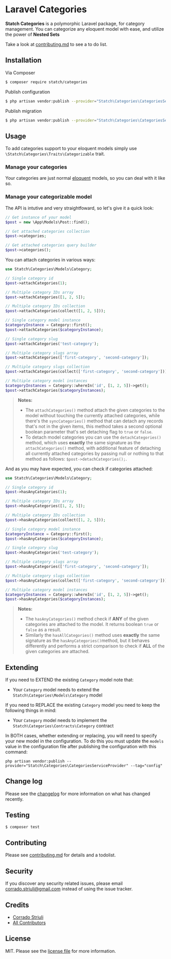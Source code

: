 # Laravel Categories

**Statch Categories** is a polymorphic Laravel package, for category management. You can categorize any eloquent model with ease, and utilize the power of **Nested Sets**

Take a look at [contributing.md](contributing.md) to see a to do list.

## Installation

Via Composer

``` bash
$ composer require statch/categories
```

Publish configuration

```bash
$ php artisan vendor:publish --provider="Statch\Categories\CategoriesServiceProvider" --tag="config"
```

Publish migration

```bash
$ php artisan vendor:publish --provider="Statch\Categories\CategoriesServiceProvider" --tag="migrations"
```



## Usage

To add categories support to your eloquent models simply use `\Statch\Categories\Traits\Categorizable` trait.

### Manage your categories

Your categories are just normal [eloquent](https://laravel.com/docs/master/eloquent) models, so you can deal with it like so.

### Manage your categorizable model

The API is intutive and very straightfoward, so let's give it a quick look:

```php
// Get instance of your model
$post = new \App\Models\Post::find();

// Get attached categories collection
$post->categories;

// Get attached categories query builder
$post->categories();
```

You can attach categories in various ways:

```php
use Statch\Categories\Models\Category;

// Single category id
$post->attachCategories(1);

// Multiple category IDs array
$post->attachCategories([1, 2, 5]);

// Multiple category IDs collection
$post->attachCategories(collect([1, 2, 5]));

// Single category model instance
$categoryInstance = Category::first();
$post->attachCategories($categoryInstance);

// Single category slug
$post->attachCategories('test-category');

// Multiple category slugs array
$post->attachCategories(['first-category', 'second-category']);

// Multiple category slugs collection
$post->attachCategories(collect(['first-category', 'second-category']));

// Multiple category model instances
$categoryInstances = Category::whereIn('id', [1, 2, 5])->get();
$post->attachCategories($categoryInstances);
```

> **Notes:**
>
> - The `attachCategories()` method attach the given categories to the model without touching the currently attached categories, while there's the `syncCategories()` method that can detach any records that's not in the given items, this method takes a second optional boolean parameter that's set detaching flag to `true` or `false`.
> - To detach model categories you can use the `detachCategories()` method, which uses **exactly** the same signature as the `attachCategories()` method, with additional feature of detaching all currently attached categories by passing null or nothing to that method as follows: `$post->detachCategories();`.

And as you may have expected, you can check if categories attached:

```php
use Statch\Categories\Models\Category;

// Single category id
$post->hasAnyCategories(1);

// Multiple category IDs array
$post->hasAnyCategories([1, 2, 5]);

// Multiple category IDs collection
$post->hasAnyCategories(collect([1, 2, 5]));

// Single category model instance
$categoryInstance = Category::first();
$post->hasAnyCategories($categoryInstance);

// Single category slug
$post->hasAnyCategories('test-category');

// Multiple category slugs array
$post->hasAnyCategories(['first-category', 'second-category']);

// Multiple category slugs collection
$post->hasAnyCategories(collect(['first-category', 'second-category']));

// Multiple category model instances
$categoryInstances = Category::whereIn('id', [1, 2, 5])->get();
$post->hasAnyCategories($categoryInstances);
```

> **Notes:**
>
> - The `hasAnyCategories()` method check if **ANY** of the given categories are attached to the model. It returns boolean `true` or `false` as a result.
> - Similarly the `hasAllCategories()` method uses **exactly** the same signature as the `hasAnyCategories()`method, but it behaves differently and performs a strict comparison to check if **ALL** of the given categories are attached.

###

## Extending

If you need to EXTEND the existing `Category` model note that:

- Your `Category` model needs to extend the `Statch\Categories\Models\Category` model

If you need to REPLACE the existing `Category` model  you need to keep the following things in mind:

- Your `Category` model needs to implement the `Statch\Categories\Contracts\Category` contract

In BOTH cases, whether extending or replacing, you will need to specify your new model in the configuration. To do this you must update the `models` value in the configuration file after publishing the configuration with this command:

```
php artisan vendor:publish --provider="Statch\Categories\CategoriesServiceProvider" --tag="config"
```



## Change log

Please see the [changelog](changelog.md) for more information on what has changed recently.

## Testing

``` bash
$ composer test
```

## Contributing

Please see [contributing.md](contributing.md) for details and a todolist.

## Security

If you discover any security related issues, please email corrado.striuli@gmail.com instead of using the issue tracker.

## Credits

- [Corrado Striuli][link-author]
- [All Contributors][link-contributors]

## License

MIT. Please see the [license file](license.md) for more information.

[link-author]: https://bitbucket.com/statch
[link-contributors]: ../../contributors
